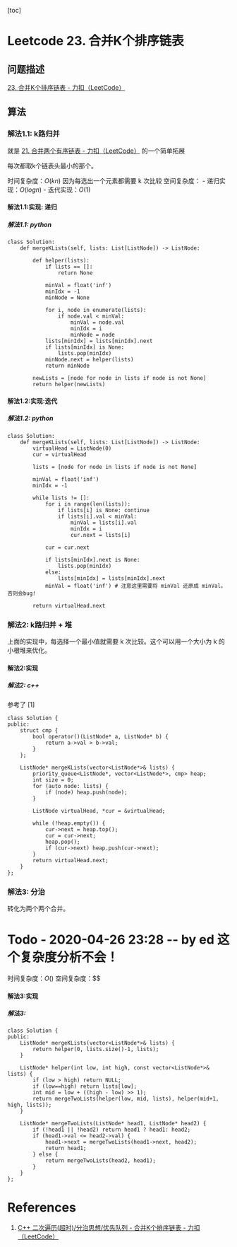 [toc]

# Leetcode 23. 合并K个排序链表

## 问题描述

[23. 合并K个排序链表 - 力扣（LeetCode）](https://leetcode-cn.com/problems/merge-k-sorted-lists/)

## 算法

### 解法1.1: k路归并

就是 [21. 合并两个有序链表 - 力扣（LeetCode）](https://leetcode-cn.com/problems/merge-two-sorted-lists/) 的一个简单拓展

每次都取k个链表头最小的那个。

时间复杂度：$O(kn)$ 因为每选出一个元素都需要 k 次比较
空间复杂度：
    - 递归实现：$O(logn)$ 
    - 迭代实现：$O(1)$ 

#### 解法1.1:实现: 递归

##### 解法1.1: python

```
class Solution:
    def mergeKLists(self, lists: List[ListNode]) -> ListNode:
        
        def helper(lists):
            if lists == []:
                return None

            minVal = float('inf')
            minIdx = -1
            minNode = None

            for i, node in enumerate(lists):
                if node.val < minVal:
                    minVal = node.val
                    minIdx = i
                    minNode = node
            lists[minIdx] = lists[minIdx].next
            if lists[minIdx] is None:
                lists.pop(minIdx)
            minNode.next = helper(lists)
            return minNode
        
        newLists = [node for node in lists if node is not None]
        return helper(newLists)
```

#### 解法1.2:实现:迭代

##### 解法1.2: python

```
class Solution:
    def mergeKLists(self, lists: List[ListNode]) -> ListNode:
        virtualHead = ListNode(0)
        cur = virtualHead

        lists = [node for node in lists if node is not None]

        minVal = float('inf')
        minIdx = -1

        while lists != []:
            for i in range(len(lists)):
                if lists[i] is None: continue
                if lists[i].val < minVal:
                    minVal = lists[i].val
                    minIdx = i
                    cur.next = lists[i]

            cur = cur.next

            if lists[minIdx].next is None:
                lists.pop(minIdx)
            else:
                lists[minIdx] = lists[minIdx].next
            minVal = float('inf') # 注意这里需要将 minVal 还原成 minVal。否则会bug!

        return virtualHead.next
```

### 解法2: k路归并 + 堆

上面的实现中，每选择一个最小值就需要 k 次比较。这个可以用一个大小为 k 的小根堆来优化。

#### 解法2:实现

##### 解法2: c++

参考了 [1]

```
class Solution {
public:
    struct cmp {
        bool operator()(ListNode* a, ListNode* b) {
            return a->val > b->val;
        }
    };

    ListNode* mergeKLists(vector<ListNode*>& lists) {
        priority_queue<ListNode*, vector<ListNode*>, cmp> heap;
        int size = 0;
        for (auto node: lists) {
            if (node) heap.push(node);
        }
        
        ListNode virtualHead, *cur = &virtualHead;

        while (!heap.empty()) {
            cur->next = heap.top();
            cur = cur->next;
            heap.pop();
            if (cur->next) heap.push(cur->next);
        }
        return virtualHead.next;
    }
};
```

### 解法3: 分治

转化为两个两个合并。

# Todo - 2020-04-26 23:28 -- by ed 这个复杂度分析不会！

时间复杂度：$O( )$ 
空间复杂度：$$ 

#### 解法3:实现

##### 解法3: 

```
class Solution {
public:
    ListNode* mergeKLists(vector<ListNode*>& lists) {
        return helper(0, lists.size()-1, lists);
    }

    ListNode* helper(int low, int high, const vector<ListNode*>& lists) {
        if (low > high) return NULL;
        if (low==high) return lists[low];
        int mid = low + ((high - low) >> 1);
        return mergeTwoLists(helper(low, mid, lists), helper(mid+1, high, lists));
    }

    ListNode* mergeTwoLists(ListNode* head1, ListNode* head2) {
        if (!head1 || !head2) return head1 ? head1: head2;
        if (head1->val <= head2->val) {
            head1->next = mergeTwoLists(head1->next, head2);
            return head1;
        } else {
            return mergeTwoLists(head2, head1);
        }
    }
};
```

# References
1. [C++ 二次遍历(超时)/分治思想/优先队列 - 合并K个排序链表 - 力扣（LeetCode）](https://leetcode-cn.com/problems/merge-k-sorted-lists/solution/c-er-ci-bian-li-chao-shi-fen-zhi-si-xiang-by-yizhe/)
